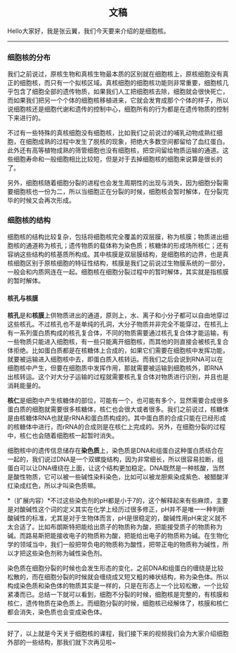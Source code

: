 <h2 align = "center">文稿</h2>

Hello大家好，我是张云翼，我们今天要来介绍的是细胞核。

----

### 细胞核的分布

我们之前说过，原核生物和真核生物最本质的区别就在细胞核上，原核细胞没有真正的细胞核，而只有一个拟核区域。真核细胞的细胞核功能则非常重要，细胞核几乎包含了细胞全部的遗传物质，如果我们人工把细胞核去除，细胞就会很快死亡，而如果我们把另一个个体的细胞核移植进来，它就会发育成那个个体的样子，所以说细胞核还是细胞代谢和遗传的控制中心，细胞所有的行为都是在遗传物质的控制下来进行的。

不过有一些特殊的真核细胞没有细胞核，比如我们之前说过的哺乳动物成熟红细胞，在细胞成熟的过程中发生了脱核的现象，把绝大多数空间都留给了血红蛋白。此外还有高等植物成熟的筛管细胞也没有细胞核，把空间留给物质运输的通道。这些细胞寿命和一般细胞相比比较短，但是对于去掉细胞核的细胞来说算是很长的了。

另外，细胞核随着细胞分裂的进程也会发生周期性的出现与消失，因为细胞分裂需要细胞核也一份为二，所以当细胞正在分裂的时候，细胞核会暂时解体，在分裂完毕的时候又会再次形成。

### 细胞核的结构

细胞核的结构比较复杂，包括将细胞核完全覆盖的双层膜，称为核膜；物质进出细胞核的通道称为核孔；遗传物质的载体称为染色质；核糖体的形成场所核仁；还有容纳这些结构的核基质所构成。其中核膜是双层膜结构，是细胞核的边界，也是真核细胞区别于原核细胞的特征性结构，核膜是我们之前说过生物膜系统的一部分，一般会和内质网连在一起。细胞核在细胞分裂过程中的暂时解体，其实就是指核膜的暂时解体。

#### 核孔与核膜

**核孔**是和**核膜**上供物质进出的通道，原则上，水、离子和小分子都可以自由地穿过这些核孔。不过核孔也不是单纯的孔洞，大分子物质并非完全不能穿过，在核孔上有一系列蛋白质构成的核孔复合体，不同的物质需要通过核孔复合体才能运输，有一些物质只能进入细胞核，有一些只能离开细胞核，而其他的则直接会被核孔复合体拒绝。比如蛋白质都是在核糖体上合成的，如果它们需要在细胞核中发挥功能，就要被运输进入细胞核中去，即蛋白质入核转运。而我们之后会说到RNA可以在细胞核中产生，但要在细胞质中发挥作用，那就需要被运输到细胞核外，即RNA出核转运。这个对大分子运输的过程就需要核孔复合体对物质进行识别，并且也是消耗能量的。

**核仁**是细胞中产生核糖体的部位，可能有一个，也可能有多个，显然需要合成很多蛋白质的细胞就需要很多核糖体，核仁也会很大或者很多。我们之前说过，核糖体是由核糖体RNA也就是rRNA和蛋白质构成的。其中蛋白质的合成只能在已经形成的核糖体中进行，而rRNA的合成则是在核仁上完成的。另外，在细胞分裂的过程中，核仁也会随着细胞核一起暂时消失。

细胞核中的遗传信息储存在**染色质**上，染色质是DNA和组蛋白这种蛋白质结合在一起的，我们说过DNA是一个双螺旋结构，因为非常细长，所以很容易拉断，组蛋白可以让DNA缠绕在上面，让这个结构更加稳定。DNA既然是一种核酸，当然是酸性物质，它可以被一些碱性染料染色，比如可以被龙胆紫染成紫色、被醋酸洋红染成红色，所以才叫染色质嘛。

*（扩展内容）*不过这些染色剂的pH都是小于7的，这个解释起来有些麻烦，主要是对酸碱性这个词的定义其实在化学上经历过很多修正，pH并不是唯一一种判断酸碱性的标准，尤其是对于生物体而言，pH是很稳定的，酸碱性用pH来定义就不太合适了。比如布朗斯特把能给出质子的物质称为酸，把能接受质子的物质称为碱。而路易斯把能接收电子的物质称为酸，把能给出电子的物质称为碱。在生物化学的领域当中，我们一般把带负电的物质称为酸性，把带正电的物质称为碱性，所以才把这些染色剂称为碱性染色剂。

染色质在细胞分裂的时候也会发生形态的变化，之前DNA和组蛋白的缠绕是比较松散的，而在细胞分裂的时候就会缠绕成又短又粗的棒状结构，称为染色体。所以构成染色质和染色体的物质其实是一样的，只是在形态上一个比较松散，一个比较紧凑而已。总结一下就可以看到，细胞不分裂的时候，细胞核是完整的，有核膜和核仁，遗传物质在染色质上。而细胞分裂的时候，细胞核已经解体了，核膜和核仁都会消失，染色质也会变成染色体。

----

好了，以上就是今天关于细胞核的课程，我们接下来的视频我们会为大家介绍细胞外部的一些结构，那我们就下次再见啦~